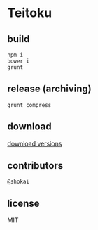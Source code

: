 # Teitoku

## build

```
npm i
bower i
grunt
```

## release (archiving)

```
grunt compress
```

## download

[download versions](http://geta6.net/teitoku)

## contributors

```
@shokai
```

## license

MIT
